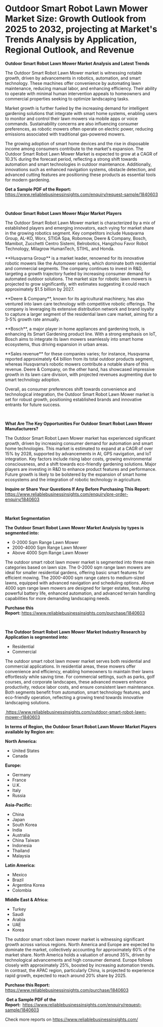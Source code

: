 <p><h1>Outdoor Smart Robot Lawn Mower Market Size: Growth Outlook from 2025 to 2032, projecting at Market's Trends Analysis by Application, Regional Outlook, and Revenue</h1></p><p><strong>Outdoor Smart Robot Lawn Mower Market Analysis and Latest Trends</strong></p>
<p><p>The Outdoor Smart Robot Lawn Mower market is witnessing notable growth, driven by advancements in robotics, automation, and smart technology. These machines offer convenience by automating lawn maintenance, reducing manual labor, and enhancing efficiency. Their ability to operate with minimal human intervention appeals to homeowners and commercial properties seeking to optimize landscaping tasks.</p><p>Market growth is further fueled by the increasing demand for intelligent gardening solutions that integrate with smart home systems, enabling users to monitor and control their lawn mowers via mobile apps or voice commands. Sustainability concerns are also influencing consumer preferences, as robotic mowers often operate on electric power, reducing emissions associated with traditional gas-powered mowers.</p><p>The growing adoption of smart home devices and the rise in disposable income among consumers contribute to the market's expansion. The Outdoor Smart Robot Lawn Mower Market is expected to grow at a CAGR of 10.3% during the forecast period, reflecting a strong shift towards automation and smart technologies in outdoor maintenance. Additionally, innovations such as enhanced navigation systems, obstacle detection, and advanced cutting features are positioning these products as essential tools for modern gardening.</p></p>
<p><strong>Get a Sample PDF of the Report:&nbsp;</strong> <a href="https://www.reliablebusinessinsights.com/enquiry/request-sample/1840603?utm_campaign=1847&utm_medium=2&utm_source=Github&utm_content=ia&utm_term=28022025&utm_id=outdoor-smart-robot-lawn-mower">https://www.reliablebusinessinsights.com/enquiry/request-sample/1840603</a></p>
<p>&nbsp;</p>
<p><strong>Outdoor Smart Robot Lawn Mower Major Market Players</strong></p>
<p><p>The Outdoor Smart Robot Lawn Mower market is characterized by a mix of established players and emerging innovators, each vying for market share in the growing robotics segment. Key competitors include Husqvarna Group, AL-KO, Worx, STIGA Spa, Robomow, Deere & Company, Bosch, Mamibot, Zucchetti Centro Sistemi, Belrobotics, Hangzhou Favor Robot Technology, Milagrow HumanTech, STIHL, and Honda.</p><p>**Husqvarna Group** is a market leader, renowned for its innovative robotic mowers like the Automower series, which dominate both residential and commercial segments. The company continues to invest in R&D, targeting a growth trajectory fueled by increasing consumer demand for automated outdoor solutions. The market size for robotic lawn mowers is projected to grow significantly, with estimates suggesting it could reach approximately $1.5 billion by 2027.</p><p>**Deere & Company**, known for its agricultural machinery, has also ventured into lawn care technology with competitive robotic offerings. The company is leveraging its extensive distribution network and brand loyalty to capture a larger segment of the residential lawn care market, aiming for a 3-5% growth rate annually.</p><p>**Bosch**, a major player in home appliances and gardening tools, is enhancing its Smart Gardening product line. With a strong emphasis on IoT, Bosch aims to integrate its lawn mowers seamlessly into smart home ecosystems, thus driving expansion in urban areas.</p><p>**Sales revenue** for these companies varies; for instance, Husqvarna reported approximately €4 billion from its total outdoor products segment, whereas Husqvarna’s robotic mowers contribute a notable share of this revenue. Deere & Company, on the other hand, has showcased impressive growth in its lawn care division, with projected revenues augmenting due to smart technology adoption.</p><p>Overall, as consumer preferences shift towards convenience and technological integration, the Outdoor Smart Robot Lawn Mower market is set for robust growth, positioning established brands and innovative entrants for future success.</p></p>
<p>&nbsp;</p>
<p><strong>What Are The Key Opportunities For Outdoor Smart Robot Lawn Mower Manufacturers?</strong></p>
<p><p>The Outdoor Smart Robot Lawn Mower market has experienced significant growth, driven by increasing consumer demand for automation and smart home technologies. This market is estimated to expand at a CAGR of over 15% by 2028, supported by advancements in AI, GPS navigation, and IoT integration. Key factors include rising labor costs, growing environmental consciousness, and a shift towards eco-friendly gardening solutions. Major players are investing in R&D to enhance product features and performance. Future growth is likely to be bolstered by the expansion of smart home ecosystems and the integration of robotic technology in agriculture.</p></p>
<p><strong>Inquire or Share Your Questions If Any Before Purchasing This Report:</strong> <a href="https://www.reliablebusinessinsights.com/enquiry/pre-order-enquiry/1840603?utm_campaign=1847&utm_medium=2&utm_source=Github&utm_content=ia&utm_term=28022025&utm_id=outdoor-smart-robot-lawn-mower">https://www.reliablebusinessinsights.com/enquiry/pre-order-enquiry/1840603</a></p>
<p>&nbsp;</p>
<p><strong>Market Segmentation</strong></p>
<p><strong>The Outdoor Smart Robot Lawn Mower Market Analysis by types is segmented into:</strong></p>
<p><ul><li>0-2000 Sqm Range Lawn Mower</li><li>2000-4000 Sqm Range Lawn Mower</li><li>Above 4000 Sqm Range Lawn Mower</li></ul></p>
<p><p>The outdoor smart robot lawn mower market is segmented into three main categories based on lawn size. The 0-2000 sqm range lawn mowers are ideal for smaller residential gardens, offering basic smart features for efficient mowing. The 2000-4000 sqm range caters to medium-sized lawns, equipped with advanced navigation and scheduling options. Above 4000 sqm range lawn mowers are designed for larger estates, featuring powerful battery life, enhanced automation, and advanced terrain handling capabilities for more demanding landscaping needs.</p></p>
<p><strong>Purchase this Report:&nbsp;</strong><a href="https://www.reliablebusinessinsights.com/purchase/1840603?utm_campaign=1847&utm_medium=2&utm_source=Github&utm_content=ia&utm_term=28022025&utm_id=outdoor-smart-robot-lawn-mower">https://www.reliablebusinessinsights.com/purchase/1840603</a></p>
<p>&nbsp;</p>
<p><strong>The Outdoor Smart Robot Lawn Mower Market Industry Research by Application is segmented into:</strong></p>
<p><ul><li>Residential</li><li>Commercial</li></ul></p>
<p><p>The outdoor smart robot lawn mower market serves both residential and commercial applications. In residential areas, these mowers offer convenience and efficiency, enabling homeowners to maintain their lawns effortlessly while saving time. For commercial settings, such as parks, golf courses, and corporate landscapes, these advanced mowers enhance productivity, reduce labor costs, and ensure consistent lawn maintenance. Both segments benefit from automation, smart technology features, and eco-friendly operation, reflecting a growing trend towards innovative landscaping solutions.</p></p>
<p><a href="https://www.reliablebusinessinsights.com/outdoor-smart-robot-lawn-mower-r1840603?utm_campaign=1847&utm_medium=2&utm_source=Github&utm_content=ia&utm_term=28022025&utm_id=outdoor-smart-robot-lawn-mower">&nbsp;https://www.reliablebusinessinsights.com/outdoor-smart-robot-lawn-mower-r1840603</a></p>
<p><strong>In terms of Region, the Outdoor Smart Robot Lawn Mower Market Players available by Region are:</strong></p>
<p>
    <p> <strong> North America: </strong>
        <ul>
            <li>United States</li>
            <li>Canada</li>
        </ul>
        </p> 
    <p> <strong> Europe: </strong>
        <ul>
            <li>Germany</li>
            <li>France</li>
            <li>U.K.</li>
            <li>Italy</li>
            <li>Russia</li>
        </ul>
        </p> 
    <p> <strong> Asia-Pacific: </strong>
        <ul>
            <li>China</li>
            <li>Japan</li>
            <li>South Korea</li>
            <li>India</li>
            <li>Australia</li>
            <li>China Taiwan</li>
            <li>Indonesia</li>
            <li>Thailand</li>
            <li>Malaysia</li>
        </ul>
        </p> 
    <p> <strong> Latin America: </strong>
        <ul>
            <li>Mexico</li>
            <li>Brazil</li>
            <li>Argentina Korea</li>
            <li>Colombia</li>
        </ul>
        </p> 
    <p> <strong> Middle East & Africa: </strong>
        <ul>
            <li>Turkey</li>
            <li>Saudi</li>
            <li>Arabia</li>
            <li>UAE</li>
            <li>Korea</li>
        </ul>
    </p>
    </p>
<p><p>The outdoor smart robot lawn mower market is witnessing significant growth across various regions. North America and Europe are expected to dominate the market, collectively accounting for approximately 60% of the market share. North America holds a valuation of around 35%, driven by technological advancements and high consumer demand. Europe follows closely with approximately 25%, boosted by increasing automation trends. In contrast, the APAC region, particularly China, is projected to experience rapid growth, expected to reach around 20% share by 2025.</p></p>
<p><strong>Purchase this Report: </strong><a href="https://www.reliablebusinessinsights.com/purchase/1840603?utm_campaign=1847&utm_medium=2&utm_source=Github&utm_content=ia&utm_term=28022025&utm_id=outdoor-smart-robot-lawn-mower">https://www.reliablebusinessinsights.com/purchase/1840603</a></p>
<p>&nbsp;<strong>Get a Sample PDF of the Report:&nbsp;&nbsp;</strong><a href="https://www.reliablebusinessinsights.com/enquiry/request-sample/1840603?utm_campaign=1847&utm_medium=2&utm_source=Github&utm_content=ia&utm_term=28022025&utm_id=outdoor-smart-robot-lawn-mower">https://www.reliablebusinessinsights.com/enquiry/request-sample/1840603</a></p>
<p><strong></strong></p>
<p>Check more reports on <a href="https://www.reliablebusinessinsights.com/?utm_campaign=1847&utm_medium=2&utm_source=Github&utm_content=ia&utm_term=28022025&utm_id=outdoor-smart-robot-lawn-mower">https://www.reliablebusinessinsights.com/</a></p>